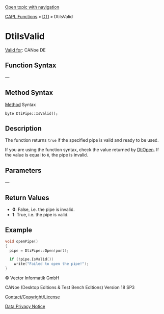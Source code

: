 [Open topic with navigation](../../../../../CANoeDEFamily.htm#Topics/CAPLFunctions/DTI/Functions/CAPLfunctionDtiIsValid.md)

[CAPL Functions](../../CAPLfunctions.md) » [DTI](../CAPLfunctionsDTIOverview.md) » DtiIsValid

# DtiIsValid

[Valid for](../../../Shared/FeatureAvailability.md):  CANoe DE

## Function Syntax

—

## Method Syntax

[Method](../../../Shared/CAPL/General/ClassesAndObjects.md) Syntax

```
byte DtiPipe::IsValid();
```

## Description

The function returns `true` if the specified pipe is valid and ready to be used.

If you are using the function syntax, check the value returned by [DtiOpen](CAPLfunctionDtiOpen.md). If the value is equal to `0`, the pipe is invalid.

## Parameters

—

## Return Values

- **0**: False, i.e. the pipe is invalid.
- **1**: True, i.e. the pipe is valid.

## Example

```c
void openPipe()
{
  pipe = DtiPipe::Open(port);

  if (!pipe.IsValid())
    write("Failed to open the pipe!");
}
```

© Vector Informatik GmbH

CANoe (Desktop Editions & Test Bench Editions) Version 18 SP3

[Contact/Copyright/License](../../../Shared/ContactCopyrightLicense.md)

[Data Privacy Notice](https://www.vector.com/int/en/company/get-info/privacy-policy/)